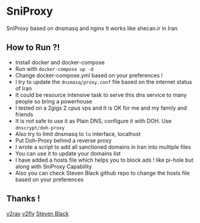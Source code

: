 # SniProxy
SniProxy based on dnsmasq and nginx
It works like shecan.ir in Iran

## How to Run ?!
- Install docker and docker-compose
- Run with `` docker-compose up -d ``
- Change docker-compose.yml based on your preferences !
- I try to update the `` dnsmasq/proxy.conf `` file based on the internet status of Iran
- It could be resource intensive task to serve this dns service to many people so bring a powerhouse
- I tested on a 2gigs 2 cpus vps and It is OK for me and my family and friends
- It is not safe to use it as Plain DNS, configure it with DOH. Use `` dnscrypt/doh-proxy ``
- Also try to limit dnsmasq  to `` lo `` interface, localhost
- Put Doh-Proxy behind a reverse proxy
- I wrote a script to add all sanctioned domains in Iran into multiple files
- You can use it to update your domains list
- I have added a hosts file which helps you to block ads ! like pi-hole but along with SniProxy Capability
- Also you can check Steven Black github repo to change the hosts file based on your preferences
## Thanks !
[v2ray](https://github.com/v2ray/domain-list-community)
[v2fly](https://github.com/v2fly/domain-list-community)
[Steven Black](https://github.com/StevenBlack/hosts)
